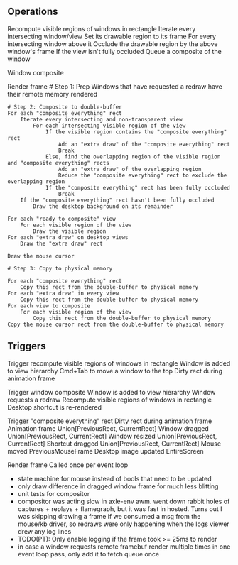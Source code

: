 ## Operations

Recompute visible regions of windows in rectangle
    Iterate every intersecting window/view
        Set its drawable region to its frame
        For every intersecting window above it
            Occlude the drawable region by the above window's frame
        If the view isn't fully occluded
            Queue a composite of the window

Window composite


Render frame
    # Step 1: Prep
    Windows that have requested a redraw have their remote memory rendered

    # Step 2: Composite to double-buffer
    For each "composite everything" rect
        Iterate every intersecting and non-transparent view
            For each intersecting visible region of the view
                If the visible region contains the "composite everything" rect
                    Add an "extra draw" of the "composite everything" rect
                    Break
                Else, find the overlapping region of the visible region and "composite everything" rects
                    Add an "extra draw" of the overlapping region
                    Reduce the "composite everything" rect to exclude the overlapping region
                If the "composite everything" rect has been fully occluded
                    Break
        If the "composite everything" rect hasn't been fully occluded
            Draw the desktop background on its remainder
    
    For each "ready to composite" view
        For each visible region of the view
            Draw the visible region
    For each "extra draw" on desktop views
        Draw the "extra draw" rect
    
    Draw the mouse cursor

    # Step 3: Copy to physical memory

    For each "composite everything" rect
        Copy this rect from the double-buffer to physical memory
    For each "extra draw" in every view
        Copy this rect from the double-buffer to physical memory
    For each view to composite
        For each visible region of the view
            Copy this rect from the double-buffer to physical memory
    Copy the mouse cursor rect from the double-buffer to physical memory



## Triggers

Trigger recompute visible regions of windows in rectangle
    Window is added to view hierarchy
    Cmd+Tab to move a window to the top
    Dirty rect during animation frame

Trigger window composite
    Window is added to view hierarchy
    Window requests a redraw
    Recompute visible regions of windows in rectangle
    Desktop shortcut is re-rendered

Trigger "composite everything" rect
    Dirty rect during animation frame
    Animation frame
        Union[PreviousRect, CurrentRect]
    Window dragged
        Union[PreviousRect, CurrentRect]
    Window resized
        Union[PreviousRect, CurrentRect]
    Shortcut dragged
        Union[PreviousRect, CurrentRect]
    Mouse moved
        PreviousMouseFrame
    Desktop image updated
        EntireScreen

Render frame
    Called once per event loop

- state machine for mouse instead of bools that need to be updated
- only draw difference in dragged window frame for much less blitting
- unit tests for compositor
- compositor was acting slow in axle-env awm. went down rabbit holes of captures + replays + flamegraph, but it was fast
    in hosted. Turns out I was skipping drawing a frame if we consumed a msg from the mouse/kb driver, so redraws were only happening
    when the logs viewer drew any log lines
- TODO(PT): Only enable logging if the frame took >= 25ms to render
- in case a window requests remote framebuf render multiple times in one event loop pass, only add it to fetch queue once
